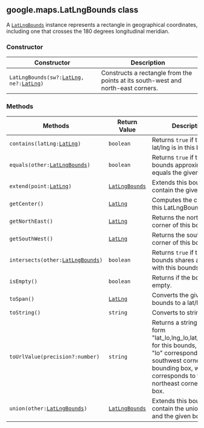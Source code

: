 <h2 id="LatLngBounds">
google.maps.LatLngBounds
class
</h2><p>A <code><a href="#LatLngBounds">LatLngBounds</a></code> instance represents a rectangle in geographical coordinates, including one that crosses the 180 degrees longitudinal meridian.</p><h3>Constructor</h3><table summary="class LatLngBounds - Constructor" width="100%">
<thead>
<tr><th>Constructor</th>
<th>Description</th>
</tr></thead>
<tbody>
<tr>
<td><code>LatLngBounds(sw?:<a href="#LatLng">LatLng</a>, ne?:<a href="#LatLng">LatLng</a>)</code></td>
<td>Constructs a rectangle from the points at its south-west and north-east corners.</td>
</tr>
</tbody>
</table><h3>Methods</h3><table summary="class LatLngBounds - Methods" width="100%">
<thead>
<tr><th>Methods</th>
<th>Return Value</th>
<th>Description</th>
</tr></thead>
<tbody>
<tr>
<td><code>contains(latLng:<a href="#LatLng">LatLng</a>)</code></td>
<td><code>boolean</code></td>
<td>Returns <code>true</code> if the given lat/lng is in this bounds.</td>
</tr>
<tr>
<td><code>equals(other:<a href="#LatLngBounds">LatLngBounds</a>)</code></td>
<td><code>boolean</code></td>
<td>Returns <code>true</code> if this bounds approximately equals the given bounds.</td>
</tr>
<tr>
<td><code>extend(point:<a href="#LatLng">LatLng</a>)</code></td>
<td><code><a href="#LatLngBounds">LatLngBounds</a></code></td>
<td>Extends this bounds to contain the given point.</td>
</tr>
<tr>
<td><code>getCenter()</code></td>
<td><code><a href="#LatLng">LatLng</a></code></td>
<td>Computes the center of this LatLngBounds</td>
</tr>
<tr>
<td><code>getNorthEast()</code></td>
<td><code><a href="#LatLng">LatLng</a></code></td>
<td>Returns the north-east corner of this bounds.</td>
</tr>
<tr>
<td><code>getSouthWest()</code></td>
<td><code><a href="#LatLng">LatLng</a></code></td>
<td>Returns the south-west corner of this bounds.</td>
</tr>
<tr>
<td><code>intersects(other:<a href="#LatLngBounds">LatLngBounds</a>)</code></td>
<td><code>boolean</code></td>
<td>Returns <code>true</code> if this bounds shares any points with this bounds.</td>
</tr>
<tr>
<td><code>isEmpty()</code></td>
<td><code>boolean</code></td>
<td>Returns if the bounds are empty.</td>
</tr>
<tr>
<td><code>toSpan()</code></td>
<td><code><a href="#LatLng">LatLng</a></code></td>
<td>Converts the given map bounds to a lat/lng span.</td>
</tr>
<tr>
<td><code>toString()</code></td>
<td><code>string</code></td>
<td>Converts to string.</td>
</tr>
<tr>
<td><code>toUrlValue(precision?:number)</code></td>
<td><code>string</code></td>
<td>Returns a string of the form "lat_lo,lng_lo,lat_hi,lng_hi" for this bounds, where "lo" corresponds to the southwest corner of the bounding box, while "hi" corresponds to the northeast corner of that box.</td>
</tr>
<tr>
<td><code>union(other:<a href="#LatLngBounds">LatLngBounds</a>)</code></td>
<td><code><a href="#LatLngBounds">LatLngBounds</a></code></td>
<td>Extends this bounds to contain the union of this and the given bounds.</td>
</tr>
</tbody>
</table>